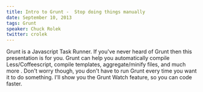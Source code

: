```yaml
---
title: Intro to Grunt -  Stop doing things manually
date: September 10, 2013
tags: Grunt
speaker: Chuck Rolek
twitter: crolek
---
```




Grunt is a Javascript Task Runner. If you've never heard of Grunt then this presentation is for you. Grunt can help you automatically compile Less/Coffeescript, compile templates, aggregate/minify files, and much more . Don't worry though, you don't have to run Grunt every time you want it to do something. I'll show you the Grunt Watch feature, so you can code faster.
